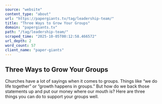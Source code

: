 ```yaml
---
source: "website"
content_type: "about"
url: "https://papergiants.tv/tag/leadership-team/"
title: "Three Ways to Grow Your Groups"
domain: "papergiants.tv"
path: "/tag/leadership-team/"
scraped_time: "2025-10-05T00:12:58.466572"
url_depth: 2
word_count: 57
client_name: "paper-giants"
---
```


## Three Ways to Grow Your Groups

Churches have a lot of sayings when it comes to groups. Things like “we do life together” or “growth happens in groups.” But how do we back those statements up and put our money where our mouth is? Here are three things you can do to support your groups well.